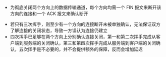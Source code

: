 * 为彻底关闭两个方向上的数据传输通道，每个方向均需一个 FIN 报文来断开该方向的连接和一个 ACK 报文来确认断开
- 若只有三次挥手，则至少有一个方向的连接断开未被单独确认，无法保证双方了解连接的关闭状态，导致一方误认为连接仍建立
- 四次挥手已足够在两个方向上分别确认连接关闭，第一和第二次挥手完成从客户端到服务端的关闭确认，第三和第四次挥手完成从服务端到客户端的关闭确认，五次挥手是不必要的，并不会提供额外的保障，反而会增加延迟
